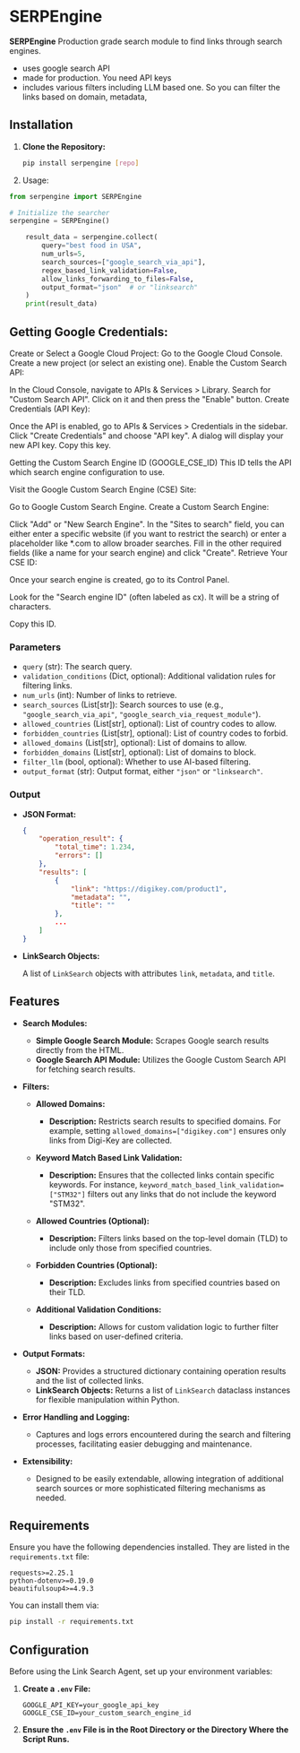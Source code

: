 # SERPEngine 

**SERPEngine** Production grade search module to find links through search engines. 
- uses google search API
- made for production.  You need API keys
- includes various filters including LLM based one. So you can filter the links based on domain, metadata, 


## Installation

1. **Clone the Repository:**

    ```bash
    pip install serpengine [repo]
    ```

2. Usage: 


```python
from serpengine import SERPEngine

# Initialize the searcher
serpengine = SERPEngine()

    result_data = serpengine.collect(
        query="best food in USA",
        num_urls=5,
        search_sources=["google_search_via_api"],
        regex_based_link_validation=False,             
        allow_links_forwarding_to_files=False,        
        output_format="json"  # or "linksearch"
    )
    print(result_data)
```


## Getting Google Credentials:

Create or Select a Google Cloud Project:
Go to the Google Cloud Console.
Create a new project (or select an existing one).
Enable the Custom Search API:

In the Cloud Console, navigate to APIs & Services > Library.
Search for "Custom Search API".
Click on it and then press the "Enable" button.
Create Credentials (API Key):

Once the API is enabled, go to APIs & Services > Credentials in the sidebar.
Click "Create Credentials" and choose "API key".
A dialog will display your new API key. Copy this key.

Getting the Custom Search Engine ID (GOOGLE_CSE_ID)
This ID tells the API which search engine configuration to use.

Visit the Google Custom Search Engine (CSE) Site:

Go to Google Custom Search Engine.
Create a Custom Search Engine:

Click "Add" or "New Search Engine".
In the "Sites to search" field, you can either enter a specific website (if you want to restrict the search) or enter a placeholder like *.com to allow broader searches.
Fill in the other required fields (like a name for your search engine) and click "Create".
Retrieve Your CSE ID:

Once your search engine is created, go to its Control Panel.

Look for the "Search engine ID" (often labeled as cx). It will be a string of characters.

Copy this ID.





### Parameters

- `query` (str): The search query.
- `validation_conditions` (Dict, optional): Additional validation rules for filtering links.
- `num_urls` (int): Number of links to retrieve.
- `search_sources` (List[str]): Search sources to use (e.g., `"google_search_via_api"`, `"google_search_via_request_module"`).
- `allowed_countries` (List[str], optional): List of country codes to allow.
- `forbidden_countries` (List[str], optional): List of country codes to forbid.
- `allowed_domains` (List[str], optional): List of domains to allow.
- `forbidden_domains` (List[str], optional): List of domains to block.
- `filter_llm` (bool, optional): Whether to use AI-based filtering.
- `output_format` (str): Output format, either `"json"` or `"linksearch"`.

### Output

- **JSON Format:**

    ```json
    {
        "operation_result": {
            "total_time": 1.234,
            "errors": []
        },
        "results": [
            {
                "link": "https://digikey.com/product1",
                "metadata": "",
                "title": ""
            },
            ...
        ]
    }
    ```

- **LinkSearch Objects:**

    A list of `LinkSearch` objects with attributes `link`, `metadata`, and `title`.

## Features

- **Search Modules:**
  
  - **Simple Google Search Module:** Scrapes Google search results directly from the HTML.
  - **Google Search API Module:** Utilizes the Google Custom Search API for fetching search results.

- **Filters:**

  - **Allowed Domains:**
    - **Description:** Restricts search results to specified domains. For example, setting `allowed_domains=["digikey.com"]` ensures only links from Digi-Key are collected.
  
  - **Keyword Match Based Link Validation:**
    - **Description:** Ensures that the collected links contain specific keywords. For instance, `keyword_match_based_link_validation=["STM32"]` filters out any links that do not include the keyword "STM32".

  - **Allowed Countries (Optional):**
    - **Description:** Filters links based on the top-level domain (TLD) to include only those from specified countries.

  - **Forbidden Countries (Optional):**
    - **Description:** Excludes links from specified countries based on their TLD.

  - **Additional Validation Conditions:**
    - **Description:** Allows for custom validation logic to further filter links based on user-defined criteria.

- **Output Formats:**
  
  - **JSON:** Provides a structured dictionary containing operation results and the list of collected links.
  - **LinkSearch Objects:** Returns a list of `LinkSearch` dataclass instances for flexible manipulation within Python.

- **Error Handling and Logging:**
  
  - Captures and logs errors encountered during the search and filtering processes, facilitating easier debugging and maintenance.

- **Extensibility:**
  
  - Designed to be easily extendable, allowing integration of additional search sources or more sophisticated filtering mechanisms as needed.

## Requirements

Ensure you have the following dependencies installed. They are listed in the `requirements.txt` file:

```plaintext
requests>=2.25.1
python-dotenv>=0.19.0
beautifulsoup4>=4.9.3
```

You can install them via:

```bash
pip install -r requirements.txt
```

## Configuration

Before using the Link Search Agent, set up your environment variables:

1. **Create a `.env` File:**

    ```env
    GOOGLE_API_KEY=your_google_api_key
    GOOGLE_CSE_ID=your_custom_search_engine_id
    ```

2. **Ensure the `.env` File is in the Root Directory or the Directory Where the Script Runs.**



